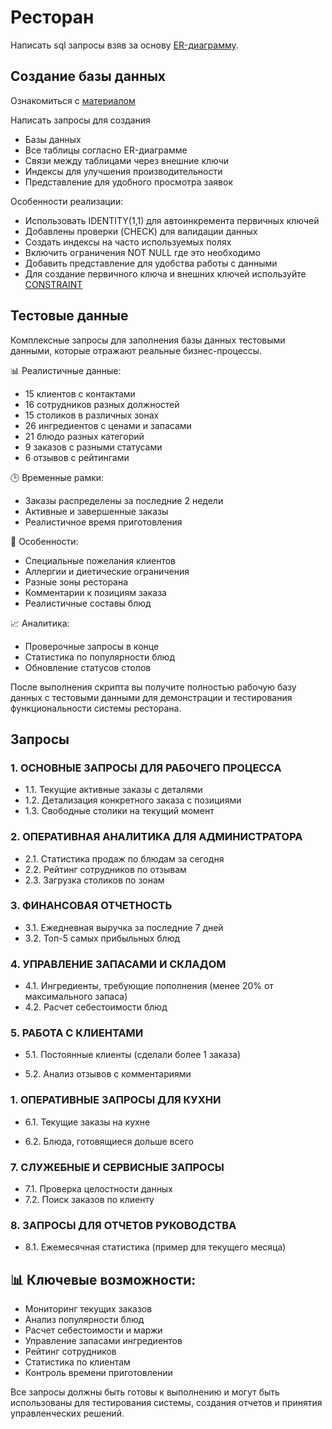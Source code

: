 # Ресторан

Написать sql запросы взяв за основу [ER-диаграмму](../../demo/er_test4.md).


## Создание базы данных 
Ознакомиться с [материалом](https://github.com/goryachkinama/db-practice/blob/main/src/Lab0.md)

Написать запросы для создания
- Базы данных
- Все таблицы согласно ER-диаграмме
- Связи между таблицами через внешние ключи
- Индексы для улучшения производительности
- Представление для удобного просмотра заявок

Особенности реализации:
- Использовать IDENTITY(1,1) для автоинкремента первичных ключей
- Добавлены проверки (CHECK) для валидации данных
- Создать индексы на часто используемых полях
- Включить ограничения NOT NULL где это необходимо
- Добавить представление для удобства работы с данными
- Для создание первичного ключа и внешних ключей используйте [CONSTRAINT](https://github.com/goryachkinama/db-practice/blob/main/src/Lab0.md)



## Тестовые данные
Комплексные запросы для заполнения базы данных тестовыми данными, которые отражают реальные бизнес-процессы.

📊 Реалистичные данные:
- 15 клиентов с контактами
- 16 сотрудников разных должностей
- 15 столиков в различных зонах
- 26 ингредиентов с ценами и запасами
- 21 блюдо разных категорий
- 9 заказов с разными статусами
- 6 отзывов с рейтингами

🕒 Временные рамки:
- Заказы распределены за последние 2 недели
- Активные и завершенные заказы
- Реалистичное время приготовления

🎯 Особенности:
- Специальные пожелания клиентов
- Аллергии и диетические ограничения
- Разные зоны ресторана
- Комментарии к позициям заказа
- Реалистичные составы блюд

📈 Аналитика:
- Проверочные запросы в конце
- Статистика по популярности блюд
- Обновление статусов столов

После выполнения скрипта вы получите полностью рабочую базу данных с тестовыми данными для демонстрации и тестирования функциональности системы ресторана.


## Запросы


### 1. ОСНОВНЫЕ ЗАПРОСЫ ДЛЯ РАБОЧЕГО ПРОЦЕССА
- 1.1. Текущие активные заказы с деталями
- 1.2. Детализация конкретного заказа с позициями
- 1.3. Свободные столики на текущий момент

### 2. ОПЕРАТИВНАЯ АНАЛИТИКА ДЛЯ АДМИНИСТРАТОРА
- 2.1. Статистика продаж по блюдам за сегодня
- 2.2. Рейтинг сотрудников по отзывам
- 2.3. Загрузка столиков по зонам

### 3. ФИНАНСОВАЯ ОТЧЕТНОСТЬ

- 3.1. Ежедневная выручка за последние 7 дней
- 3.2. Топ-5 самых прибыльных блюд

### 4. УПРАВЛЕНИЕ ЗАПАСАМИ И СКЛАДОМ

- 4.1. Ингредиенты, требующие пополнения (менее 20% от максимального запаса)
- 4.2. Расчет себестоимости блюд


### 5. РАБОТА С КЛИЕНТАМИ

- 5.1. Постоянные клиенты (сделали более 1 заказа)

- 5.2. Анализ отзывов с комментариями

### 1. ОПЕРАТИВНЫЕ ЗАПРОСЫ ДЛЯ КУХНИ

- 6.1. Текущие заказы на кухне

- 6.2. Блюда, готовящиеся дольше всего

### 7. СЛУЖЕБНЫЕ И СЕРВИСНЫЕ ЗАПРОСЫ

- 7.1. Проверка целостности данных
- 7.2. Поиск заказов по клиенту


### 8. ЗАПРОСЫ ДЛЯ ОТЧЕТОВ РУКОВОДСТВА
- 8.1. Ежемесячная статистика (пример для текущего месяца)


## 📊 Ключевые возможности:

- Мониторинг текущих заказов
- Анализ популярности блюд
- Расчет себестоимости и маржи
- Управление запасами ингредиентов
- Рейтинг сотрудников
- Статистика по клиентам
- Контроль времени приготовлении

Все запросы должны быть готовы к выполнению и могут быть использованы для тестирования системы, создания отчетов и принятия управленческих решений.


